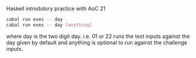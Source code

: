 Haskell introdutory practice with AoC 21

```bash
cabal run exes -- day
cabal run exes -- day [anything]
```
where day is the two digit day. i.e. 01 or 22
    runs the test inputs against the day given by default
and anything is optional to run against the challenge inputs.
